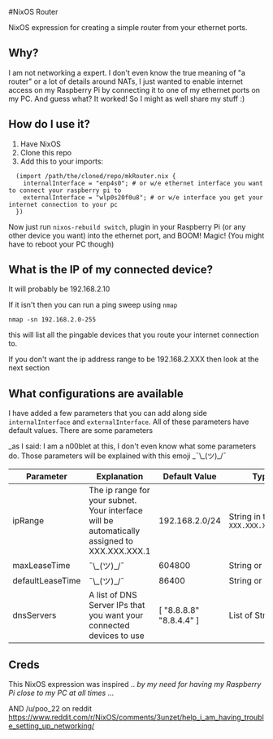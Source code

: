 #NixOS Router

NixOS expression for creating a simple router from your ethernet ports.

## Why?
I am not networking a expert. I don't even know the true meaning of "a router" or a lot of details around NATs, 
I just wanted to enable internet access on my Raspberry Pi by connecting it to one of my ethernet ports on my PC. And guess what? It worked!
So I might as well share my stuff :)

## How do I use it?
1. Have NixOS
2. Clone this repo
3. Add this to your imports:
```
  (import /path/the/cloned/repo/mkRouter.nix {
    internalInterface = "enp4s0"; # or w/e ethernet interface you want to connect your raspberry pi to
    externalInterface = "wlp0s20f0u8"; # or w/e interface you get your internet connection to your pc
  })
```
Now just run `nixos-rebuild switch`, plugin in your Raspberry Pi (or any other device you want) 
into the ethernet port, and BOOM! Magic! (You might have to reboot your PC though)

## What is the IP of my connected device?
It will probably be 192.168.2.10

If it isn't then you can run a ping sweep using `nmap`

`nmap -sn 192.168.2.0-255`

this will list all the pingable devices that you route your internet connection to.

If you don't want the ip address range to be 192.168.2.XXX then look at the next section

## What configurations are available

I have added a few parameters that you can add along side `internalInterface` and `externalInterface`.
All of these parameters have default values.
There are some parameters 

_as I said: I am a n00blet at this, I don't even know what some parameters do.
Those parameters will be explained with this emoji _¯\\\_(ツ)\_/¯

| Parameter  | Explanation  | Default Value | Type  |
| ---------- | ------------ | ------------- | ----- |
| ipRange    | The ip range for your subnet. Your interface will be automatically assigned to XXX.XXX.XXX.1 | 192.168.2.0/24 | String in the form `XXX.XXX.XXX.0/24`
| maxLeaseTime | ¯\\\_(ツ)\_/¯ | 604800 | String or Int
| defaultLeaseTime | ¯\\\_(ツ)\_/¯  | 86400 | String or Int
| dnsServers | A list of DNS Server IPs that you want your connected devices to use | [ "8.8.8.8" "8.8.4.4" ] | List of Strings

## Creds
This NixOS expression was inspired .. _by my need for having my Raspberry Pi close to my PC at all times_ ...

AND /u/poo\_22 on reddit https://www.reddit.com/r/NixOS/comments/3unzet/help_i_am_having_trouble_setting_up_networking/
